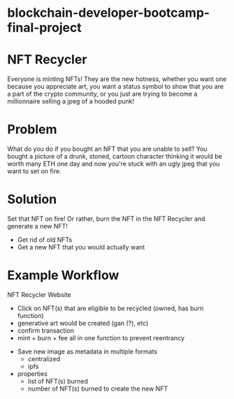 # blockchain-developer-bootcamp-final-project

# **NFT Recycler**

Everyone is minting NFTs! They are the new hotness, whether you want one because you appreciate art, you want a status symbol to show that you are a part of the crypto community, or you just are trying to become a millionnaire selling a jpeg of a hooded punk!

# **Problem**

What do you do if you bought an NFT that you are unable to sell? You bought a picture of a drunk, stoned, cartoon character thinking it would be worth many ETH one day and now you're stuck with an ugly jpeg that you want to set on fire.

# **Solution**

Set that NFT on fire! Or rather, burn the NFT in the NFT Recycler and generate a new NFT!

* Get rid of old NFTs
* Get a new NFT that you would actually want

# **Example Workflow**

NFT Recycler Website
* Click on NFT(s) that are eligible to be recycled (owned, has burn function)
* generative art would be created (gan (?), etc)
* confirm transaction
* mint + burn + fee all in one function to prevent reentrancy
- Save new image as metadata in multiple formats
  - centralized
  - ipfs
- properties
  - list of NFT(s) burned
  - number of NFT(s) burned to create the new NFT
